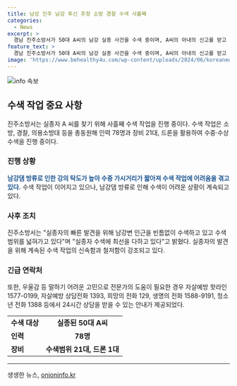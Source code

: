 ```yaml
---
title: 남성 진주 남강 투신 추정 소방 경찰 수색 사흘째
categories:
  - News
excerpt: >
  경남 진주소방서가 50대 A씨의 남강 실종 사건을 수색 중이며, A씨의 아내의 신고를 받고 3일째 되는 날 진행 중인 수색 작업을 방해하는 요인으로 남강댐 방류로 인한 수색 어려움을 겪고 있습니다. 수색 작업은 계속되고 있으며 진주소방서는 실종자의 발견을 위해 최선을 다하고 있다고 전했습니다.
feature_text: >
  경남 진주소방서가 50대 A씨의 남강 실종 사건을 수색 중이며, A씨의 아내의 신고를 받고 3일째 되는 날 진행 중인 수색 작업을 방해하는 요인으로 남강댐 방류로 인한 수색 어려움을 겪고 있습니다. 수색 작업은 계속되고 있으며 진주소방서는 실종자의 발견을 위해 최선을 다하고 있다고 전했습니다.
image: 'https://www.behealthy4u.com/wp-content/uploads/2024/06/koreanews.jpg'
---
```


<p><img src="https://www.behealthy4u.com/wp-content/uploads/2024/06/koreanews.jpg" alt="info 속보" /></p>

<h2 data-ke-size="size26">수색 작업 중요 사항</h2>

<p data-ke-size="size16">진주소방서는 실종자 A 씨를 찾기 위해 사흘째 수색 작업을 진행 중이다. 수색 작업은 소방, 경찰, 의용소방대 등을 총동원해 인력 78명과 장비 21대, 드론을 활용하여 수중·수상 수색을 진행 중이다.</p>

<h3>진행 상황</h3>

<p data-ke-size="size16"><b><span style="color: #1a5490;">남강댐 방류로 인한 강의 탁도가 높아 수중 가시거리가 짧아져 수색 작업에 어려움을 겪고 있다.</span></b> 수색 작업이 이어지고 있으나, 남강댐 방류로 인해 수색이 어려운 상황이 계속되고 있다.</p>

<h3>사후 조치</h3>

<p data-ke-size="size16">진주소방서는 "실종자의 빠른 발견을 위해 남강변 인근을 빈틈없이 수색하고 있고 수색 범위를 넓혀가고 있다"며 "실종자 수색에 최선을 다하고 있다"고 밝혔다. 실종자의 발견을 위해 계속된 수색 작업의 신속함과 철저함이 강조되고 있다.</p>

<h3>긴급 연락처</h3>

<p data-ke-size="size16">또한, 우울감 등 말하기 어려운 고민으로 전문가의 도움이 필요한 경우 자살예방 핫라인 1577-0199, 자살예방 상담전화 1393, 희망의 전화 129, 생명의 전화 1588-9191, 청소년 전화 1388 등에서 24시간 상담을 받을 수 있는 안내가 제공되었다.</p>

<table>
    <tr>
        <td><b>수색 대상</b></td>
        <td style="text-align: center; height: 17px;"><b>실종된 50대 A씨</b></td>
    </tr>
    <tr>
        <td><b>인력</b></td>
        <td style="text-align: center; height: 17px;"><b>78명</b></td>
    </tr>
    <tr>
        <td><b>장비</b></td>
        <td style="text-align: center; height: 17px;"><b>수색범위 21대, 드론 1대</b></td>
    </tr>
</table>

<p><hr></p>
생생한 뉴스, <a href="https://onioninfo.kr" rel="dofollow">onioninfo.kr</a>


